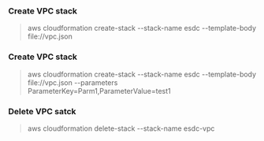 ### Create VPC stack
> aws cloudformation create-stack --stack-name esdc --template-body file://vpc.json 


### Create VPC stack
> aws cloudformation create-stack --stack-name esdc --template-body file://vpc.json --parameters  ParameterKey=Parm1,ParameterValue=test1 

### Delete VPC satck
> aws cloudformation delete-stack --stack-name esdc-vpc